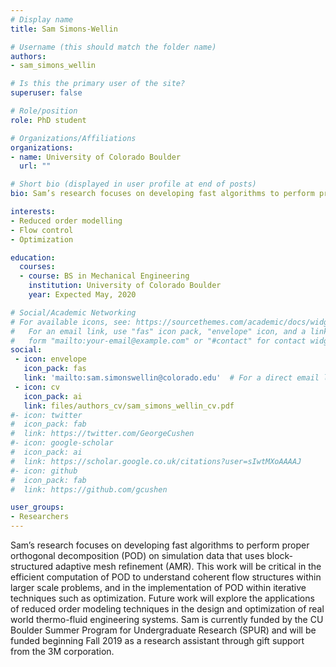 ```yaml
---
# Display name
title: Sam Simons-Wellin

# Username (this should match the folder name)
authors:
- sam_simons_wellin

# Is this the primary user of the site?
superuser: false

# Role/position
role: PhD student

# Organizations/Affiliations
organizations:
- name: University of Colorado Boulder
  url: ""

# Short bio (displayed in user profile at end of posts)
bio: Sam’s research focuses on developing fast algorithms to perform proper orthogonal decomposition (POD) on simulation data that uses block-structured adaptive mesh refinement (AMR). This work will be critical in the efficient computation of POD to understand coherent flow structures within larger scale problems, and in the implementation of POD within iterative techniques such as optimization. Future work will explore the applications of reduced order modeling techniques in the design and optimization of real world thermo-fluid engineering systems. Sam is currently funded by the CU Boulder Summer Program for Undergraduate Research (SPUR) and will be funded beginning Fall 2019 as a research assistant through gift support from the 3M corporation.

interests:
- Reduced order modelling
- Flow control
- Optimization

education:
  courses:
  - course: BS in Mechanical Engineering
    institution: University of Colorado Boulder
    year: Expected May, 2020

# Social/Academic Networking
# For available icons, see: https://sourcethemes.com/academic/docs/widgets/#icons
#   For an email link, use "fas" icon pack, "envelope" icon, and a link in the
#   form "mailto:your-email@example.com" or "#contact" for contact widget.
social:
 - icon: envelope
   icon_pack: fas
   link: 'mailto:sam.simonswellin@colorado.edu'  # For a direct email link, use "mailto:test@example.org".
 - icon: cv
   icon_pack: ai
   link: files/authors_cv/sam_simons_wellin_cv.pdf
#- icon: twitter
#  icon_pack: fab
#  link: https://twitter.com/GeorgeCushen
#- icon: google-scholar
#  icon_pack: ai
#  link: https://scholar.google.co.uk/citations?user=sIwtMXoAAAAJ
#- icon: github
#  icon_pack: fab
#  link: https://github.com/gcushen

user_groups:
- Researchers
---
```

Sam’s research focuses on developing fast algorithms to perform proper orthogonal decomposition (POD) on simulation data that uses block-structured adaptive mesh refinement (AMR). This work will be critical in the efficient computation of POD to understand coherent flow structures within larger scale problems, and in the implementation of POD within iterative techniques such as optimization. Future work will explore the applications of reduced order modeling techniques in the design and optimization of real world thermo-fluid engineering systems. Sam is currently funded by the CU Boulder Summer Program for Undergraduate Research (SPUR) and will be funded beginning Fall 2019 as a research assistant through gift support from the 3M corporation.
